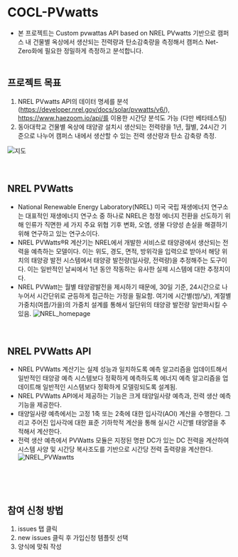 # COCL-PVwatts
- 본 프로젝트는 Custom pvwattas API based on NREL PVwatts 기반으로 캠퍼스 내 건물별 옥상에서 생산되는 전력량과 탄소감축량을 측정해서 캠퍼스 Net-Zero화에 필요한 정밀하게 측정하고 분석합니다.
<br><br>

## 프로젝트 목표
1. NREL PVwatts API의 데이터 명세를 분석 (https://developer.nrel.gov/docs/solar/pvwatts/v6/), https://www.haezoom.io/api/를 이용한 시간당 분석도 가능 (다만 베타테스팅)
2. 동아대학교 건물별 옥상에 태양광 설치시 생산되는 전력량을 1년, 월별, 24시간 기준으로 나누어 캠퍼스 내에서 생산할 수 있는 전력 생산량과 탄소 감축량 측정.
   
![지도](https://github.com/Prcnsi/COCL-PVwatts/assets/86015194/78313268-fa57-4da1-8010-72e1eed8204f)
<br><br><br>

## NREL PVWatts
- National Renewable Energy Laboratory(NREL) 미국 국립 재생에너지 연구소는 대표적인 재생에너지 연구소 중 하나로 NREL은 청정 에너지 전환을 선도하기 위해 인류가 직면한 세 가지 주요 위협 기후 변화, 오염, 생물 다양성 손실을 해결하기 위해 연구하고 있는 연구소이다. 
- NREL PVWatts®R 계산기는 NREL에서 개발한 서비스로 태양광에서 생산되는 전력을 예측하는 모델이다. 이는 위도, 경도, 면적, 방위각을 입력으로 받아서 해당 위치의 태양광 발전 시스템에서 태양광 발전량(일사량, 전력량)을 추정해주는 도구이다. 이는 일반적인 날씨에서 1년 동안 작동하는 유사한 실제 시스템에 대한 추정치이다.
- NREL PVWatt는 월별 태양광발전을 제시하기 때문에, 30일 기준, 24시간으로 나누어서 시간단위로 균등하게 접근하는 가정을 필요함. 여기에 시간별(밤/낮), 계절별 가중치(여름/가을)의 가중치 설계를 통해서 일단위의 태양광 발전량 일반화시킬 수 있음.
![NREL_homepage](https://github.com/Prcnsi/COCL-PVwatts/assets/86015194/ede9a42f-8d13-4434-9b42-ef00c343dd2c)
<br><br><br>

## NREL PVWatts API 

- NREL PVWatts 계산기는 실제 성능과 일치하도록 예측 알고리즘을 업데이트해서 일반적인 태양광 예측 시스템보다 정확하게 예측하도록 에너지 예측 알고리즘을 업데이트해 일반적인 시스템보다 정확하게 모델링되도록 설계됨.
- NREL PVWatts API에서 제공하는 기능은 크게 태양일사량 예측과, 전력 생산 예측 기능을 제공한다.
- 태양일사량 예측에서는 고정 1축 또는 2축에 대한 입사각(AOI) 계산을 수행한다. 그리고 주어진 입사각에 대한 표준 기하학적 계산을 통해 실시간 시간별 태양열을 추적해서 계산한다.
- 전력 생산 예측에서 PVWatts 모듈은 지정된 명판 DC가 있는 DC 전력을 계산하여 시스템 사양 및 시간당 복사조도를 기반으로 시간당 전력 출력량을 계산한다.<br>
![NREL_PVWawtts](https://github.com/Prcnsi/COCL-PVwatts/assets/86015194/1360c104-6424-4fcb-9b7e-da7bc5938ce6)

<br><br><br>

## 참여 신청 방법
1. issues 탭 클릭
2. new issues 클릭 후 가입신청 템플릿 선택
3. 양식에 맞춰 작성
